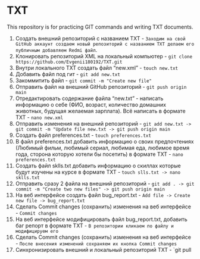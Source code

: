 # TXT
This repository is for practicing GIT commands and writing TXT documents.
1. Создать внешний репозиторий c названием TXT - `Заходим на свой GitHub аккаунт создаем новый репозиторий с названием TXT делаем его публичным добавляем Redmi файл`.
3. Клонировать репозиторий XML на локальный компьютер - `git clone https://github.com/Evgenii180192/TXT.git`
4. Внутри локального TXT создать файл “new.xml” - `touch new.txt`
5. Добавить файл под гит - `git add new.txt`
6. Закоммитить файл - `git commit -m "Create new file"`
7. Отправить файл на внешний GitHub репозиторий - `git push origin main`
8. Отредактировать содержание файла “new.txt” - написать информацию о себе (ФИО, возраст, количество домашних животных, будущая желаемая зарплата). Всё написать в формате TXT - `nano new.xml`
9. Отправить изменения на внешний репозиторий - `git add new.txt -> git commit -m "Update file new.txt -> git push origin main`
10. Создать файл preferences.txt - `touch preferences.txt`
11. В файл preferences.txt добавить информацию о своих предпочтениях (Любимый фильм, любимый сериал, любимая еда, любимое время года, сторона которую хотели бы посетить) в формате TXT - `nano preferences.txt`
12. Создать файл sklls.txt добавить информацию о скиллах которые будут изучены на курсе в формате TXT - `touch slls.txt -> nano sklls.txt`
13. Отправить сразу 2 файла на внешний репозиторий - `git add . -> git commit -m "Create two new files" -> git push origin main`
14. На веб интерфейсе создать файл bug_report.txt - `Add file -> Create new file -> bug_report.txt`
15. Сделать Commit changes (сохранить) изменения на веб интерфейсе - `Commit changes`
16. На веб интерфейсе модифицировать файл bug_report.txt, добавить баг репорт в формате TXT - `В репозитории кликаем по файлу и модифицируем его`
17. Сделать Commit changes (сохранить) изменения на веб интерфейсе - `После внесения изменений сохраняем их кнопка Commit changes`
18. Синхронизировать внешний и локальный репозиторий TXT - `git pull
